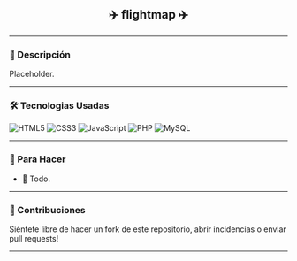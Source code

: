 <h2 align="center">✈️ flightmap ✈️</h2>

---

### 🚀 Descripción
Placeholder.

---

### 🛠️ Tecnologias Usadas
![HTML5](https://img.shields.io/badge/-HTML5-E34F26?logo=html5&logoColor=fff&style=for-the-badge)
![CSS3](https://img.shields.io/badge/-CSS3-1572B6?logo=css3&logoColor=fff&style=for-the-badge)
![JavaScript](https://img.shields.io/badge/-JavaScript-F7DF1E?logo=javascript&logoColor=000&style=for-the-badge)
![PHP](https://img.shields.io/badge/-PHP-777BB4?logo=php&logoColor=fff&style=for-the-badge)
![MySQL](https://img.shields.io/badge/-MySQL-4479A1?logo=mysql&logoColor=fff&style=for-the-badge)

---

### 📝 Para Hacer
- 🔄 Todo.

---

### 🤝 Contribuciones
Siéntete libre de hacer un fork de este repositorio, abrir incidencias o enviar pull requests!

---
